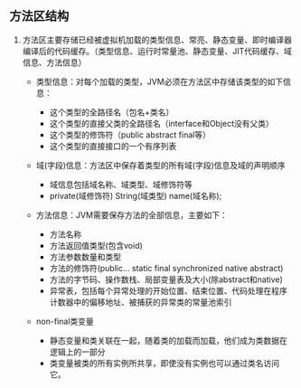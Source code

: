 ## 方法区结构

1. 方法区主要存储已经被虚拟机加载的类型信息、常亮、静态变量、即时编译器编译后的代码缓存。（类型信息、运行时常量池、静态变量、JIT代码缓存、域信息、方法信息）
    - 类型信息：对每个加载的类型，JVM必须在方法区中存储该类型的如下信息：
        - 这个类型的全路径名（包名+类名）
        - 这个类型的直接父类的全路径名（interface和Object没有父类）
        - 这个类型的修饰符（public abstract final等）
        - 这个类型的直接接口的一个有序列表
    
    - 域(字段)信息：方法区中保存着类型的所有域(字段)信息及域的声明顺序
        - 域信息包括域名称、域类型、域修饰符等
        - private(域修饰符) String(域类型) name(域名称);

    - 方法信息：JVM需要保存方法的全部信息，主要如下：
        - 方法名称
        - 方法返回值类型(包含void)
        - 方法参数数量和类型
        - 方法的修饰符(public... static final synchronized native abstract)
        - 方法的字节码、操作数栈、局部变量表及大小(除abstract和native)
        - 异常表，包括每个异常处理的开始位置、结束位置、代码处理在程序计数器中的偏移地址、被捕获的异常类的常量池索引

    - non-final类变量
        - 静态变量和类关联在一起，随着类的加载而加载，他们成为类数据在逻辑上的一部分
        - 类变量被类的所有实例所共享，即使没有实例也可以通过类名访问它。

  
